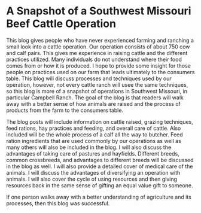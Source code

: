 # A Snapshot of a Southwest Missouri Beef Cattle Operation

This blog gives people who have never experienced farming and ranching a small look into a cattle operation. Our operation consists of about 750 cow and calf pairs. This gives me experience in raising cattle and the different practices utilized. Many individuals do not understand where their food comes from or how it is produced. I hope to provide some insight for those people on practices used on our farm that leads ultimately to the consumers table. This blog will discuss processes and techniques used by our operation, however, not every cattle ranch will usee the same techniques, so this blog is more of a snapshot of operations in Southwest Missouri, in particular Campbell Ranch. The goal of the blog is that readers will walk away with a better sense of how animals are raised and the process of products from the farm to the consumers table.

The blog posts will include information on cattle raised, grazing techniques, feed rations, hay practices and feeding, and overall care of cattle. Also included will be the whole process of a calf all the way to butcher. Feed ration ingredients that are used commonly by our operations as well as many others will also be included in the blog. I will also discuss the advantages of taking care of pastures and hayfields. Different breeds, common crossbreeds, and advantages to different breeds will be discussed in the blog as well. I will also provide a detailed cover of medical care of the animals. I will discuss the advantages of diversifying an operation with animals. I will also cover the cycle of using resources and then giving resources back in the same sense of gifting an equal value gift to someone.

If one person walks away with a better understanding of agriculture and its processes, then this blog was successful.
